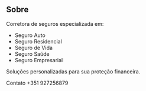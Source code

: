 ## Sobre
Corretora de seguros especializada em:
- Seguro Auto
- Seguro Residencial  
- Seguro de Vida
- Seguro Saúde
- Seguro Empresarial

Soluções personalizadas para sua proteção financeira.

Contato
+351 927256879